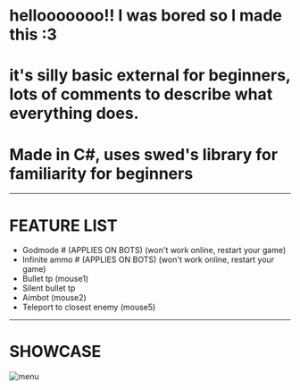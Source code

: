 # hellooooooo!! I was bored so I made this :3

# it's silly basic external for beginners, lots of comments to describe what everything does.

# Made in C#, uses swed's library for familiarity for beginners

---------------------------------------------------------------------------------------------------

# FEATURE LIST

- Godmode # (APPLIES ON BOTS) (won't work online, restart your game)
- Infinite ammo # (APPLIES ON BOTS) (won't work online, restart your game)
- Bullet tp (mouse1)
- Silent bullet tp
- Aimbot (mouse2)
- Teleport to closest enemy (mouse5)

---------------------------------------------------------------------------------------------------

# SHOWCASE

![menu]([https://example.com/path/to/image.png](https://cdn.discordapp.com/attachments/1227422014436802571/1296421189656248320/image.png?ex=671239d1&is=6710e851&hm=7b7c983e2004bd66cd67e3681c481257403e52d9f6a6e239ea39c3741bb9e979&))

